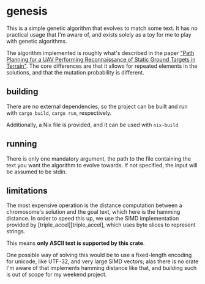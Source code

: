 # genesis

This is a simple genetic algorithm that evolves to match some text. It has no
practical usage that I'm aware of, and exists solely as a toy for me to play
with genetic algorithms.

The algorithm implemented is roughly what's described in the paper
["Path Planning for a UAV Performing Reconnaissance of Static Ground Targets in Terrain"][obermeyer-2009].
The core differences are that it allows for repeated elements in the solutions,
and that the mutation probability is different.

## building
There are no external dependencies, so the project can be built and run with
`cargo build`, `cargo run`, respectively.

Additionally, a Nix file is provided, and it can be used with `nix-build`.

## running
There is only one mandatory argument, the path to the file containing the text
you want the algorithm to evolve towards. If not specified, the input will be
assumed to be stdin.

## limitations
The most expensive operation is the distance computation between a chromosome's
solution and the goal text, which here is the hamming distance. In order to
speed this up, we use the SIMD implementation provided by [triple_accel][triple_accel],
which uses byte slices to represent strings.

This means **only ASCII text is supported by this crate**.

One possible way of solving this would be to use a fixed-length encoding for
unicode, like UTF-32, and very large SIMD vectors; alas there is no crate I'm
aware of that implements hamming distance like that, and building such is out of
scope for my weekend project.

[obermeyer-2009]: https://karlobermeyer.github.io/publications/obermeyer.ga_for_reconn_uav.2009.pdf
